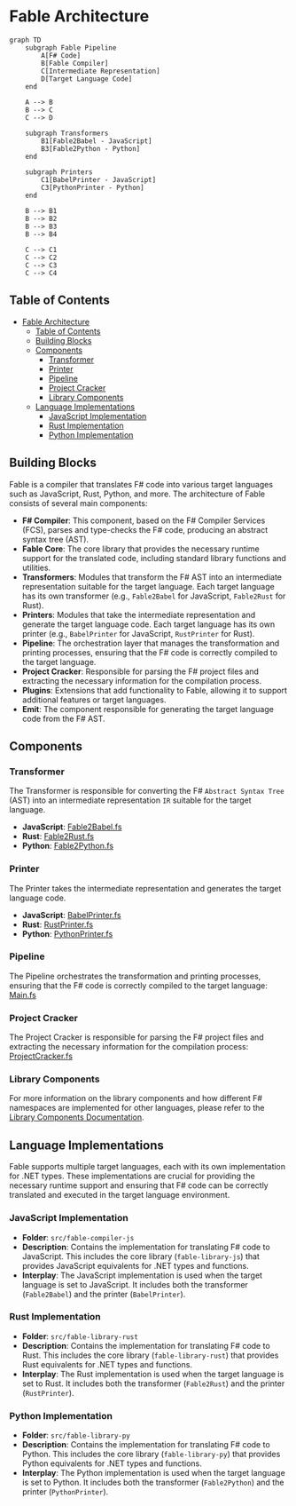 # Fable Architecture

```mermaid
graph TD
    subgraph Fable Pipeline
        A[F# Code]
        B[Fable Compiler]
        C[Intermediate Representation]
        D[Target Language Code]
    end

    A --> B
    B --> C
    C --> D

    subgraph Transformers
        B1[Fable2Babel - JavaScript]
        B3[Fable2Python - Python]
    end

    subgraph Printers
        C1[BabelPrinter - JavaScript]
        C3[PythonPrinter - Python]
    end

    B --> B1
    B --> B2
    B --> B3
    B --> B4

    C --> C1
    C --> C2
    C --> C3
    C --> C4
```

## Table of Contents

- [Fable Architecture](#fable-architecture)
    - [Table of Contents](#table-of-contents)
    - [Building Blocks](#building-blocks)
    - [Components](#components)
        - [Transformer](#transformer)
        - [Printer](#printer)
        - [Pipeline](#pipeline)
        - [Project Cracker](#project-cracker)
        - [Library Components](#library-components)
    - [Language Implementations](#language-implementations)
        - [JavaScript Implementation](#javascript-implementation)
        - [Rust Implementation](#rust-implementation)
        - [Python Implementation](#python-implementation)

## Building Blocks

Fable is a compiler that translates F# code into various target languages such as JavaScript, Rust, Python, and more. The architecture of Fable consists of several main components:

- **F# Compiler**: This component, based on the F# Compiler Services (FCS), parses and type-checks the F# code, producing an abstract syntax tree (AST).
- **Fable Core**: The core library that provides the necessary runtime support for the translated code, including standard library functions and utilities.
- **Transformers**: Modules that transform the F# AST into an intermediate representation suitable for the target language. Each target language has its own transformer (e.g., `Fable2Babel` for JavaScript, `Fable2Rust` for Rust).
- **Printers**: Modules that take the intermediate representation and generate the target language code. Each target language has its own printer (e.g., `BabelPrinter` for JavaScript, `RustPrinter` for Rust).
- **Pipeline**: The orchestration layer that manages the transformation and printing processes, ensuring that the F# code is correctly compiled to the target language.
- **Project Cracker**: Responsible for parsing the F# project files and extracting the necessary information for the compilation process.
- **Plugins**: Extensions that add functionality to Fable, allowing it to support additional features or target languages.
- **Emit**: The component responsible for generating the target language code from the F# AST.

## Components

### Transformer

The Transformer is responsible for converting the F# `Abstract Syntax Tree` (AST) into an intermediate representation `IR` suitable for the target language.

- **JavaScript**: [Fable2Babel.fs](src/Fable.Transforms/Fable2Babel.fs)
- **Rust**: [Fable2Rust.fs](src/Fable.Transforms/Rust/Fable2Rust.fs)
- **Python**: [Fable2Python.fs](src/Fable.Transforms/Python/Fable2Python.fs)

### Printer

The Printer takes the intermediate representation and generates the target language code.

- **JavaScript**: [BabelPrinter.fs](src/Fable.Transforms/BabelPrinter.fs)
- **Rust**: [RustPrinter.fs](src/Fable.Transforms/Rust/RustPrinter.fs)
- **Python**: [PythonPrinter.fs](src/Fable.Transforms/Python/PythonPrinter.fs)

### Pipeline

The Pipeline orchestrates the transformation and printing processes, ensuring that the F# code is correctly compiled to the target language: [Main.fs](src/fable-standalone/src/Main.fs)

### Project Cracker

The Project Cracker is responsible for parsing the F# project files and extracting the necessary information for the compilation process: [ProjectCracker.fs](src/Fable.Compiler/ProjectCracker.fs)

### Library Components

For more information on the library components and how different F# namespaces are implemented for other languages, please refer to the [Library Components Documentation](LIBRARY_COMPONENTS.md).

## Language Implementations

Fable supports multiple target languages, each with its own implementation for .NET types. These implementations are crucial for providing the necessary runtime support and ensuring that F# code can be correctly translated and executed in the target language environment.

### JavaScript Implementation

- **Folder**: `src/fable-compiler-js`
- **Description**: Contains the implementation for translating F# code to JavaScript. This includes the core library (`fable-library-js`) that provides JavaScript equivalents for .NET types and functions.
- **Interplay**: The JavaScript implementation is used when the target language is set to JavaScript. It includes both the transformer (`Fable2Babel`) and the printer (`BabelPrinter`).

### Rust Implementation

- **Folder**: `src/fable-library-rust`
- **Description**: Contains the implementation for translating F# code to Rust. This includes the core library (`fable-library-rust`) that provides Rust equivalents for .NET types and functions.
- **Interplay**: The Rust implementation is used when the target language is set to Rust. It includes both the transformer (`Fable2Rust`) and the printer (`RustPrinter`).

### Python Implementation

- **Folder**: `src/fable-library-py`
- **Description**: Contains the implementation for translating F# code to Python. This includes the core library (`fable-library-py`) that provides Python equivalents for .NET types and functions.
- **Interplay**: The Python implementation is used when the target language is set to Python. It includes both the transformer (`Fable2Python`) and the printer (`PythonPrinter`).
